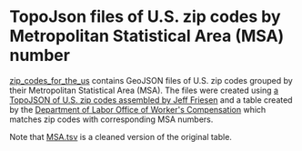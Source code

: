 # TopoJson files of U.S. zip codes by Metropolitan Statistical Area (MSA) number

[zip_codes_for_the_us](zip_codes_for_the_usa/) contains GeoJSON files of U.S. zip codes grouped by their Metropolitan Statistical Area (MSA). The files were created using [a TopoJSON of U.S. zip codes assembled by Jeff Friesen](https://gist.github.com/jefffriesen/6892860) and a table created by the [Department of Labor Office of Worker's Compensation](https://safelyhome.wordpress.com/2012/08/06/u-s-zip-codes-and-msas-on-a-convenient-table-thank-you-dol-owcp/) which matches zip codes with corresponding MSA numbers. 

Note that [MSA.tsv](MSA.tsv/) is a cleaned version of the original table. 
